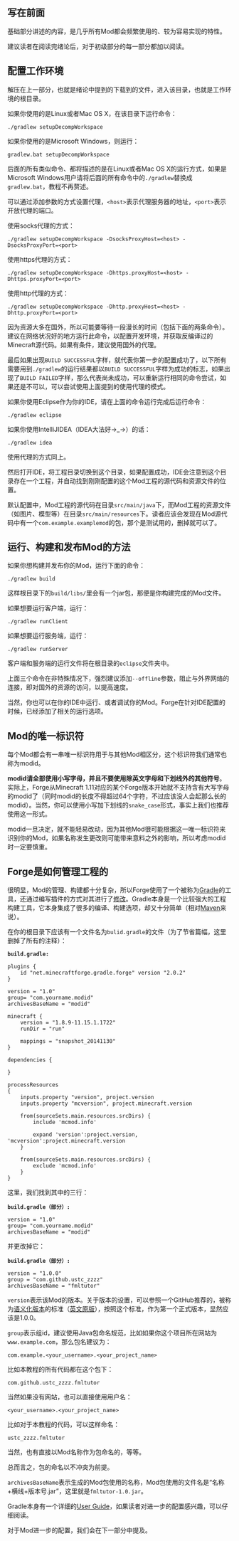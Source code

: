 ## 写在前面

基础部分讲述的内容，是几乎所有Mod都会频繁使用的、较为容易实现的特性。

建议读者在阅读完绪论后，对于初级部分的每一部分都加以阅读。

## 配置工作环境

解压在上一部分，也就是绪论中提到的下载到的文件，进入该目录，也就是工作环境的根目录。

如果你使用的是Linux或者Mac OS X，在该目录下运行命令：

```
./gradlew setupDecompWorkspace
```

如果你使用的是Microsoft Windows，则运行：

```
gradlew.bat setupDecompWorkspace
```

后面的所有类似命令、都将描述的是在Linux或者Mac OS X的运行方式，如果是Microsoft Windows用户请将后面的所有命令中的`./gradlew`替换成`gradlew.bat`，教程不再赘述。

可以通过添加参数的方式设置代理，`<host>`表示代理服务器的地址，`<port>`表示开放代理的端口。

使用socks代理的方式：

```
./gradlew setupDecompWorkspace -DsocksProxyHost=<host> -DsocksProxyPort=<port>
```

使用https代理的方式：

```
./gradlew setupDecompWorkspace -Dhttps.proxyHost=<host> -Dhttps.proxyPort=<port>
```

使用http代理的方式：

```
./gradlew setupDecompWorkspace -Dhttp.proxyHost=<host> -Dhttp.proxyPort=<port>
```

因为资源大多在国外，所以可能要等待一段漫长的时间（包括下面的两条命令）。建议在网络状况好的地方运行此命令，以配置开发环境，并获取反编译过的Minecraft源代码。如果有条件，建议使用国外的代理。

最后如果出现`BUILD SUCCESSFUL`字样，就代表你第一步的配置成功了，以下所有需要用到`./gradlew`的运行结果都以`BUILD SUCCESSFUL`字样为成功的标志，如果出现了`BUILD FAILED`字样，那么代表尚未成功，可以重新运行相同的命令尝试，如果还是不可以，可以尝试使用上面提到的使用代理的模式。

如果你使用Eclipse作为你的IDE，请在上面的命令运行完成后运行命令：

```
./gradlew eclipse
```

如果你使用IntelliJIDEA（IDEA大法好→_→）的话：

```
./gradlew idea
```

使用代理的方式同上。

然后打开IDE，将工程目录切换到这个目录，如果配置成功，IDE会注意到这个目录存在一个工程，并自动找到刚刚配置的这个Mod工程的源代码和资源文件的位置。

默认配置中，Mod工程的源代码在目录`src/main/java`下，而Mod工程的资源文件（如图片、模型等）在目录`src/main/resources`下。读者应该会发现在Mod源代码中有一个`com.example.examplemod`的包，那个是测试用的，删掉就可以了。

## 运行、构建和发布Mod的方法

如果你想构建并发布你的Mod，运行下面的命令：

```
./gradlew build
```

这样根目录下的`build/libs/`里会有一个jar包，那便是你构建完成的Mod文件。

如果想要运行客户端，运行：

```
./gradlew runClient
```

如果想要运行服务端，运行：

```
./gradlew runServer
```

客户端和服务端的运行文件将在根目录的`eclipse`文件夹中。

上面三个命令在非特殊情况下，强烈建议添加`--offline`参数，阻止与外界网络的连接，即对国外的资源的访问，以提高速度。

当然，你也可以在你的IDE中运行、或者调试你的Mod。Forge在针对IDE配置的时候，已经添加了相关的运行选项。

## Mod的唯一标识符

每个Mod都会有一串唯一标识符用于与其他Mod相区分，这个标识符我们通常也称为modid。

**modid请全部使用小写字母，并且不要使用除英文字母和下划线外的其他符号**。实际上，Forge从Minecraft 1.11对应的某个Forge版本开始就不支持含有大写字母的modid了（同时modid的长度不得超过64个字符，不过应该没人会起那么长的modid）。当然，你可以使用小写加下划线的`snake_case`形式，事实上我们也推荐使用这一形式。

modid一旦决定，就不能轻易改动，因为其他Mod很可能根据这一唯一标识符来识别你的Mod，如果名称发生更改则可能带来意料之外的影响，所以考虑modid时一定要慎重。

## Forge是如何管理工程的

很明显，Mod的管理、构建都十分复杂，所以Forge使用了一个被称为[Gradle](https://gradle.org/)的工具，还通过编写插件的方式对其进行了[修改](https://github.com/MinecraftForge/ForgeGradle)。Gradle本身是一个比较强大的工程构建工具，它本身集成了很多的编译、构建选项，却又十分简单（相对[Maven](https://maven.apache.org/)来说）。

在你的根目录下应该有一个文件名为`bulid.gradle`的文件（为了节省篇幅，这里删掉了所有的注释）：

**`build.gradle:`**

```
plugins {
	id "net.minecraftforge.gradle.forge" version "2.0.2"
}

version = "1.0"
group= "com.yourname.modid"
archivesBaseName = "modid"

minecraft {
	version = "1.8.9-11.15.1.1722"
	runDir = "run"
	
	mappings = "snapshot_20141130"
}

dependencies {

}

processResources
{
	inputs.property "version", project.version
	inputs.property "mcversion", project.minecraft.version

	from(sourceSets.main.resources.srcDirs) {
	    include 'mcmod.info'
	            
	    expand 'version':project.version, 'mcversion':project.minecraft.version
	}
	    
	from(sourceSets.main.resources.srcDirs) {
	    exclude 'mcmod.info'
	}
}
```

这里，我们找到其中的三行：

**`build.gradle（部分）:`**

```
version = "1.0"
group= "com.yourname.modid"
archivesBaseName = "modid"
```

并更改掉它：

**`build.gradle（部分）:`**

```
version = "1.0.0"
group = "com.github.ustc_zzzz"
archivesBaseName = "fmltutor"
```

`version`表示该Mod的版本。关于版本的设置，可以参照一个GitHub推荐的，被称为[语义化版本](http://semver.org/lang/zh-CN/)的标准（[英文原版](http://semver.org/)），按照这个标准，作为第一个正式版本，显然应该是1.0.0。

`group`表示组id，建议使用Java包命名规范，比如如果你这个项目所在网站为`www.example.com`，那么包名建议为：

```
com.example.<your_username>.<your_project_name>
```

比如本教程的所有代码都在这个包下：

```
com.github.ustc_zzzz.fmltutor
```

当然如果没有网站，也可以直接使用用户名：

```
<your_username>.<your_project_name>
```

比如对于本教程的代码，可以这样命名：

```
ustc_zzzz.fmltutor
```

当然，也有直接以Mod名称作为包命名的，等等。

总而言之，包的命名以不冲突为前提。

`archivesBaseName`表示生成的Mod包使用的名称，Mod包使用的文件名是“名称+横线+版本号.jar”，这里就是`fmltutor-1.0.jar`。

Gradle本身有一个详细的[User Guide](https://docs.gradle.org/current/userguide/userguide)，如果读者对进一步的配置感兴趣，可以仔细阅读。

对于Mod进一步的配置，我们会在下一部分中提及。
